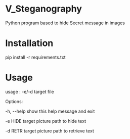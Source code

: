 # V_Steganography
Python program based to hide Secret message in images

# Installation
pip install -r requirements.txt

# Usage
usage : -e/-d target file

Options:

  -h, --help  show this help message and exit
  
  -e HIDE     target picture path to hide text
  
  -d RETR     target picture path to retrieve text
